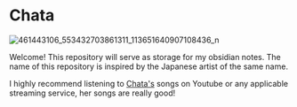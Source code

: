 # Chata

![461443106_553432703861311_113651640907108436_n](https://github.com/user-attachments/assets/8f5b970e-5274-4ad8-95d5-77cd6bfd5d38)

Welcome! This repository will serve as storage for my obsidian notes. The name of this repository is inspired by the Japanese artist of the same name.

I highly recommend listening to [Chata's](https://www.youtube.com/channel/UCP9l3VlIDiU6vhWL9w8Ed0A) songs on Youtube or any applicable streaming service, her songs are really good!

